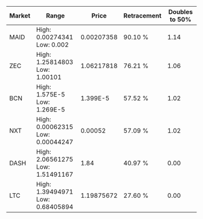 | Market | Range | Price| Retracement | Doubles to 50% |
| --- | --- | --- | --- | --- |
| MAID | High: 0.00274341<br />Low: 0.002 | 0.00207358 | 90.10 % | 1.14 |
| ZEC | High: 1.25814803<br />Low: 1.00101 | 1.06217818 | 76.21 % | 1.06 |
| BCN | High: 1.575E-5<br />Low: 1.269E-5 | 1.399E-5 | 57.52 % | 1.02 |
| NXT | High: 0.00062315<br />Low: 0.00044247 | 0.00052 | 57.09 % | 1.02 |
| DASH | High: 2.06561275<br />Low: 1.51491167 | 1.84 | 40.97 % | 0.00 |
| LTC | High: 1.39494971<br />Low: 0.68405894 | 1.19875672 | 27.60 % | 0.00 |
